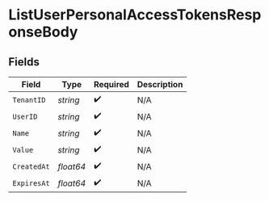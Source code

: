 # ListUserPersonalAccessTokensResponseBody


## Fields

| Field              | Type               | Required           | Description        |
| ------------------ | ------------------ | ------------------ | ------------------ |
| `TenantID`         | *string*           | :heavy_check_mark: | N/A                |
| `UserID`           | *string*           | :heavy_check_mark: | N/A                |
| `Name`             | *string*           | :heavy_check_mark: | N/A                |
| `Value`            | *string*           | :heavy_check_mark: | N/A                |
| `CreatedAt`        | *float64*          | :heavy_check_mark: | N/A                |
| `ExpiresAt`        | *float64*          | :heavy_check_mark: | N/A                |